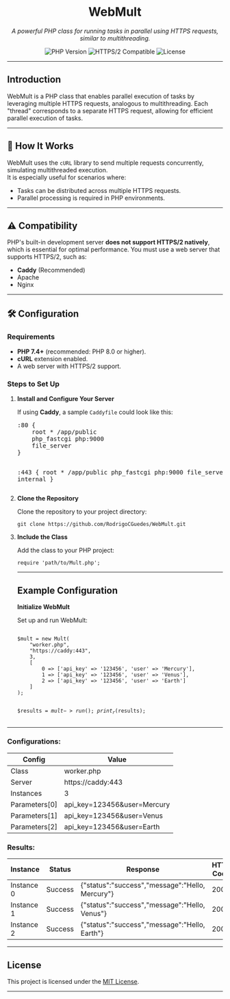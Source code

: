 # <h1 align="center">WebMult</h1>
<p align="center">
  <i>A powerful PHP class for running tasks in parallel using HTTPS requests, similar to multithreading.</i>
</p>
<p align="center">
  <img src="https://img.shields.io/badge/PHP-%3E=7.4-blue" alt="PHP Version">
  <img src="https://img.shields.io/badge/HTTPS/2-Compatible-brightgreen" alt="HTTPS/2 Compatible">
  <img src="https://img.shields.io/github/license/RodrigoCGuedes/WebMult" alt="License">
</p>

---

## <h2>Introduction</h2>
WebMult is a PHP class that enables parallel execution of tasks by leveraging multiple HTTPS requests, analogous to multithreading. Each "thread" corresponds to a separate HTTPS request, allowing for efficient parallel execution of tasks.

---

## <h2>🚀 How It Works</h2>
WebMult uses the `cURL` library to send multiple requests concurrently, simulating multithreaded execution.  
It is especially useful for scenarios where:
- Tasks can be distributed across multiple HTTPS requests.
- Parallel processing is required in PHP environments.

---

## <h2>⚠️ Compatibility</h2>
PHP's built-in development server **does not support HTTPS/2 natively**, which is essential for optimal performance. You must use a web server that supports HTTPS/2, such as:
- <strong>Caddy</strong> (Recommended)
- Apache
- Nginx

---

## <h2>🛠️ Configuration</h2>

### **Requirements**
<ul>
  <li><strong>PHP 7.4+</strong> (recommended: PHP 8.0 or higher).</li>
  <li><strong>cURL</strong> extension enabled.</li>
  <li>A web server with HTTPS/2 support.</li>
</ul>

### **Steps to Set Up**
<ol>
  <li><strong>Install and Configure Your Server</strong></li>
  <p>If using <strong>Caddy</strong>, a sample <code>Caddyfile</code> could look like this:</p>
  <pre>
:80 {
    root * /app/public
    php_fastcgi php:9000
    file_server
}

:443 {
    root * /app/public
    php_fastcgi php:9000
    file_server
    tls internal
}
  </pre>
  <li><strong>Clone the Repository</strong></li>
  <p>Clone the repository to your project directory:</p>
  <pre><code>git clone https://github.com/RodrigoCGuedes/WebMult.git</code></pre>

  <li><strong>Include the Class</strong></li>
  <p>Add the class to your PHP project:</p>
  <pre><code>require 'path/to/Mult.php';</code></pre>

---

## <h2>Example Configuration</h2>

  <strong>Initialize WebMult</strong>
  <p>Set up and run WebMult:</p>
  <pre><code>
$mult = new Mult(
    "worker.php",
    "https://caddy:443",
    3,
    [
        0 => ['api_key' => '123456', 'user' => 'Mercury'],
        1 => ['api_key' => '123456', 'user' => 'Venus'],
        2 => ['api_key' => '123456', 'user' => 'Earth']
    ]
);

$results = $mult->run();
print_r($results);
  </code></pre>
</ol>

---

### <h3>Configurations:</h3>
<table>
  <thead>
    <tr>
      <th>Config</th>
      <th>Value</th>
    </tr>
  </thead>
  <tbody>
    <tr>
      <td>Class</td>
      <td>worker.php</td>
    </tr>
    <tr>
      <td>Server</td>
      <td>https://caddy:443</td>
    </tr>
    <tr>
      <td>Instances</td>
      <td>3</td>
    </tr>
    <tr>
      <td>Parameters[0]</td>
      <td>api_key=123456&user=Mercury</td>
    </tr>
    <tr>
      <td>Parameters[1]</td>
      <td>api_key=123456&user=Venus</td>
    </tr>
    <tr>
      <td>Parameters[2]</td>
      <td>api_key=123456&user=Earth</td>
    </tr>
  </tbody>
</table>

### <h3>Results:</h3>
<table>
  <thead>
    <tr>
      <th>Instance</th>
      <th>Status</th>
      <th>Response</th>
      <th>HTTP Code</th>
    </tr>
  </thead>
  <tbody>
    <tr>
      <td>Instance 0</td>
      <td>Success</td>
      <td>{"status":"success","message":"Hello, Mercury"}</td>
      <td>200</td>
    </tr>
    <tr>
      <td>Instance 1</td>
      <td>Success</td>
      <td>{"status":"success","message":"Hello, Venus"}</td>
      <td>200</td>
    </tr>
    <tr>
      <td>Instance 2</td>
      <td>Success</td>
      <td>{"status":"success","message":"Hello, Earth"}</td>
      <td>200</td>
    </tr>
  </tbody>
</table>

---

## <h2>License</h2>
This project is licensed under the [MIT License](LICENSE).

---
